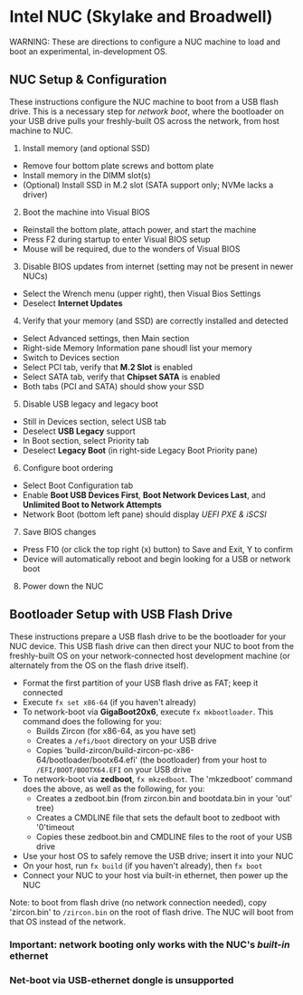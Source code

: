 # Intel NUC (Skylake and Broadwell)

WARNING:  These are directions to configure a NUC machine to load and boot an
experimental, in-development OS.


## NUC Setup & Configuration

These instructions configure the NUC machine to boot from a USB flash drive.
This is a necessary step for _network boot_, where the bootloader on your USB
drive pulls your freshly-built OS across the network, from host machine to NUC.

1. Install memory (and optional SSD)
  + Remove four bottom plate screws and bottom plate
  + Install memory in the DIMM slot(s)
  + (Optional) Install SSD in M.2 slot (SATA support only; NVMe lacks a driver)
2. Boot the machine into Visual BIOS
  + Reinstall the bottom plate, attach power, and start the machine
  + Press F2 during startup to enter Visual BIOS setup
  + Mouse will be required, due to the wonders of Visual BIOS
3. Disable BIOS updates from internet (setting may not be present in newer NUCs)
  + Select the Wrench menu (upper right), then Visual Bios Settings
  + Deselect __Internet Updates__
4. Verify that your memory (and SSD) are correctly installed and detected
  + Select Advanced settings, then Main section
  + Right-side Memory Information pane shoudl list your memory
  + Switch to Devices section
  + Select PCI tab, verify that __M.2 Slot__ is enabled
  + Select SATA tab, verify that __Chipset SATA__ is enabled
  + Both tabs (PCI and SATA) should show your SSD
5. Disable USB legacy and legacy boot
  + Still in Devices section, select USB tab
  + Deselect __USB Legacy__ support
  + In Boot section, select Priority tab
  + Deselect __Legacy Boot__ (in right-side Legacy Boot Priority pane)
6. Configure boot ordering
  + Select Boot Configuration tab
  + Enable __Boot USB Devices First__, __Boot Network Devices Last__, and
  __Unlimited Boot to Network Attempts__
  + Network Boot (bottom left pane) should display _UEFI PXE & iSCSI_
7. Save BIOS changes
  + Press F10 (or click the top right (x) button) to Save and Exit, Y to confirm
  + Device will automatically reboot and begin looking for a USB or network boot
8. Power down the NUC


## Bootloader Setup with USB Flash Drive

These instructions prepare a USB flash drive to be the bootloader for your NUC
device. This USB flash drive can then direct your NUC to boot from the
freshly-built OS on your network-connected host development machine (or
alternately from the OS on the flash drive itself).

+ Format the first partition of your USB flash drive as FAT; keep it connected
+ Execute `fx set x86-64` (if you haven't already)
+ To network-boot via __GigaBoot20x6__, execute `fx mkbootloader`. This command
  does the following for you:
  + Builds Zircon (for x86-64, as you have set)
  + Creates a `/efi/boot` directory on your USB drive
  + Copies 'build-zircon/build-zircon-pc-x86-64/bootloader/bootx64.efi' (the
    bootloader) from your host to `/EFI/BOOT/BOOTX64.EFI` on your USB drive
+ To network-boot via __zedboot__, `fx mkzedboot`. The 'mkzedboot' command does
  the above, as well as the following, for you:
  + Creates a zedboot.bin (from zircon.bin and bootdata.bin in your 'out' tree)
  + Creates a CMDLINE file that sets the default boot to zedboot with '0'timeout
  + Copies these zedboot.bin and CMDLINE files to the root of your USB drive
+ Use your host OS to safely remove the USB drive; insert it into your NUC
+ On your host, run `fx build` (if you haven't already), then `fx boot`
+ Connect your NUC to your host via built-in ethernet, then power up the NUC

Note: to boot from flash drive (no network connection needed), copy 'zircon.bin'
to `/zircon.bin` on the root of flash drive. The NUC will boot from that OS
instead of the network.

### Important: network booting only works with the NUC's *built-in* ethernet
### Net-boot via USB-ethernet dongle is unsupported
